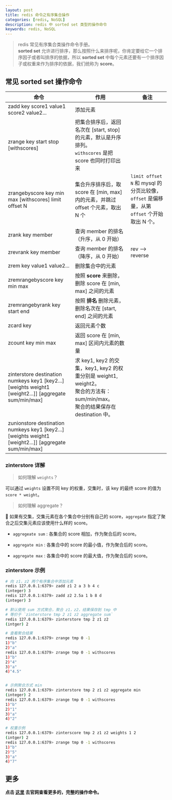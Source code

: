 ```yaml
---
layout: post
title: redis 命令之有序集合操作
categories: [redis, NoSQL]
description: redis 中 sorted set 类型的操作命令
keywords: redis, NoSQL
---
```


> redis 常见有序集合类操作命令手册。  
> **sorted set** 允许进行排序，那么按照什么来排序呢，你肯定要给它一个排序因子或者叫排序的依据，所以 **sorted set** 中每个元素还要有一个排序因子或权重来作为排序的依据，我们统称为 **score**。

## 常见 sorted set 操作命令

命令 | 作用 | 备注
----| ----- | ------
zadd key score1 value1 score2 value2... | 添加元素 |
zrange key start stop [withscores] | 把集合排序后，返回名次在 [start, stop] 的元素，默认是升序排列。<br/> `withscores` 是把 score 也同时打印出来 |
zrangebyscore key min max [withscores] limit offset N | 集合升序排序后，取 score 在 [min, max] 内的元素，并跳过 offset 个元素，取出 N 个 | `limit offset N` 和 mysql 的分页比较像，`offset` 是偏移量，从第 `offset` 个开始取出 N 个。
zrank key member | 查询 member 的排名（升序，从 0 开始） |
zrevrank key member | 查询 member 的排名（降序，从 0 开始） | rev --> reverse
zrem key value1 value2... | 删除集合中的元素 |
zremrangebyscore key min max | 按照 **score** 来删除，删除 score 在 [min, max] 之间的元素 |
zremrangebyrank key start end | 按照 **排名** 删除元素，删除名次在 [start, end] 之间的元素 |
zcard key | 返回元素个数 |
zcount key min max | 返回 score 在 [min, max] 区间内元素的数量 |
zinterstore destination numkeys key1 [key2...] [weights weight1 [weight2...]] [aggregate sum/min/max] | 求 key1, key2 的交集，key1, key2 的权重分别是 weight1, weight2。<br/> 聚合的方法有：sum/min/max。<br/> 聚合的结果保存在 destination 中。 |
zunionstore destination numkeys key1 [key2...] [weights weight1 [weight2...]] [aggregate sum/min/max] | |

### zinterstore 详解

> 如何理解 `weights`？

可以通过 `weights` 设置不同 key 的权重，交集时，该 key 的最终 score 的值为 `score * weight`。

> 如何理解 aggregate？

:bell: 如果有交集，交集元素在各个集合中分别有自己的 score，`aggregate` 指定了聚合之后交集元素应该使用什么样的 score。

* `aggregeate sum` : 各集合的 score 相加，作为聚合后的 score。

* `aggregate min` : 各集合中的 score 的最小值，作为聚合后的 score。

* `aggregate max` : 各集合中的 score 的最大值，作为聚合后的 score。

### zinterstore 示例

```bash
# 向 z1，z2 两个有序集合中添加元素
redis 127.0.0.1:6379> zadd z1 2 a 3 b 4 c
(integer) 3
redis 127.0.0.1:6379> zadd z2 2.5a 1 b 8 d
(integer) 3

# 默认使用 sum 方式聚合，聚合 z1，z2，结果保存到 tmp 中
# 等价于 `zinterstore tmp 2 z1 z2 aggregate sum`
redis 127.0.0.1:6379> zinterstore tmp 2 z1 z2
(intger) 2

# 查看聚合结果
redis 127.0.0.1:6379> zrange tmp 0 -1
1)"b"
2)"a"
redis 127.0.0.1:6379> zrange tmp 0 -1 withscores
1)"b"
2)"4"
3)"a"
4)"4.5"


# 示例聚合方式 min
redis 127.0.0.1:6379> zinterstore tmp 2 z1 z2 aggregate min
(integer) 2
redis 127.0.0.1:6379> zrange tmp 0 -1 withscores
1)"b"
2)"1"
3)"a"
4)"2"

# 权重示例
redis 127.0.0.1:6379> zinterscore tmp 2 z1 z2 weights 1 2
(intger) 2
redis 127.0.0.1:6379> zrange tmp 0 -1 withscores
1)"b"
2)"5"
3)"a"
4)"7"

```

## 更多

**点击 [这里](http://redis.io/commands) 去官网查看更多的，完整的操作命令。**
